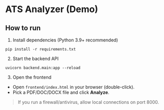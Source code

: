 # ATS Analyzer (Demo)

## How to run
1) Install dependencies (Python 3.9+ recommended)
```
pip install -r requirements.txt
```
2) Start the backend API
```
uvicorn backend.main:app --reload
```
3) Open the frontend
- Open `frontend/index.html` in your browser (double-click).
- Pick a PDF/DOC/DOCX file and click **Analyze**.

> If you run a firewall/antivirus, allow local connections on port 8000.
